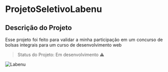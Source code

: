 # ProjetoSeletivoLabenu

## Descrição do Projeto
<p align="justify"> Esse projeto foi feito para validar a minha participação em um concurso de bolsas integrais para um curso de desenvolvimento web </p>

> Status do Projeto: Em desenvolvimento :warning:

![Labenu](https://user-images.githubusercontent.com/58890658/105837733-e02da200-5fad-11eb-993e-c878a8555fb6.png)
